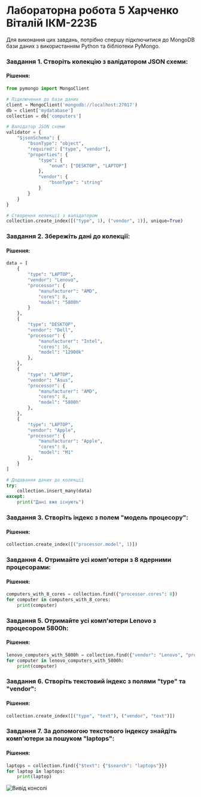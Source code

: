# Лабораторна робота 5 Харченко Віталій ІКМ-223Б

Для виконання цих завдань, потрібно спершу підключитися до MongoDB бази даних з використанням Python та бібліотеки
PyMongo.

### Завдання 1. Створіть колекцію з валідатором JSON схеми:

#### Рішення:

```python
from pymongo import MongoClient

# Підключення до бази даних
client = MongoClient('mongodb://localhost:27017')
db = client['mydatabase']
collection = db['computers']

# Валідатор JSON схеми
validator = {
    "$jsonSchema": {
        "bsonType": "object",
        "required": ["type", "vendor"],
        "properties": {
            "type": {
                "enum": ["DESKTOP", "LAPTOP"]
            },
            "vendor": {
                "bsonType": "string"
            }
        }
    }
}

# Створення колекції з валідатором
collection.create_index([("type", 1), ("vendor", 1)], unique=True)
```

### Завдання 2. Збережіть дані до колекції:

#### Рішення:

```python
data = [
    {
        "type": "LAPTOP",
        "vendor": "Lenovo",
        "processor": {
            "manufacturer": "AMD",
            "cores": 8,
            "model": "5800h"
        }
    },
    {
        "type": "DESKTOP",
        "vendor": "Dell",
        "processor": {
            "manufacturer": "Intel",
            "cores": 16,
            "model": "12900k"
        },
    },
    {
        "type": "LAPTOP",
        "vendor": "Asus",
        "processor": {
            "manufacturer": "AMD",
            "cores": 8,
            "model": "5800h"
        },
    },
    {
        "type": "LAPTOP",
        "vendor": "Apple",
        "processor": {
            "manufacturer": "Apple",
            "cores": 8,
            "model": "M1"
        },
    }
]

# Додавання даних до колекції
try:
    collection.insert_many(data)
except:
    print("Дані вже існують")
```

### Завдання 3. Створіть індекс з полем "модель процесору":

#### Рішення:

```python
collection.create_index([("processor.model", 1)])
```

### Завдання 4. Отримайте усі комп'ютери з 8 ядерними процесорами:

#### Рішення:

```python
computers_with_8_cores = collection.find({"processor.cores": 8})
for computer in computers_with_8_cores:
    print(computer)
```

### Завдання 5. Отримайте усі комп'ютери Lenovo з процесором 5800h:

#### Рішення:

```python
lenovo_computers_with_5800h = collection.find({"vendor": "Lenovo", "processor.model": "5800h"})
for computer in lenovo_computers_with_5800h:
    print(computer)
```

### Завдання 6. Створіть текстовий індекс з полями "type" та "vendor":

#### Рішення:

```python
collection.create_index([("type", "text"), ("vendor", "text")])
```

### Завдання 7. За допомогою текстового індексу знайдіть комп'ютери за пошуком "laptops":

#### Рішення:

```python
laptops = collection.find({"$text": {"$search": "laptops"}})
for laptop in laptops:
    print(laptop)
```
![Вивід консолі](https://media.discordapp.net/attachments/917547349864230912/1164296655026262158/image.png?ex=6542b2c2&is=65303dc2&hm=43a7def17b2dd5e49daacf830fad1df48d60b3d091f290c0b03aaa53ecd0da3f&=&width=1440&height=303)
